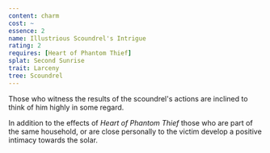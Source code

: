 ```yaml
---
content: charm
cost: ~
essence: 2
name: Illustrious Scoundrel's Intrigue
rating: 2
requires: [Heart of Phantom Thief]
splat: Second Sunrise
trait: Larceny
tree: Scoundrel
---
```


Those who witness the results of the scoundrel's actions are inclined to think of him highly in some regard.

In addition to the effects of _Heart of Phantom Thief_ those who are part of the same household, or are close personally to the victim develop a positive intimacy towards the solar.
